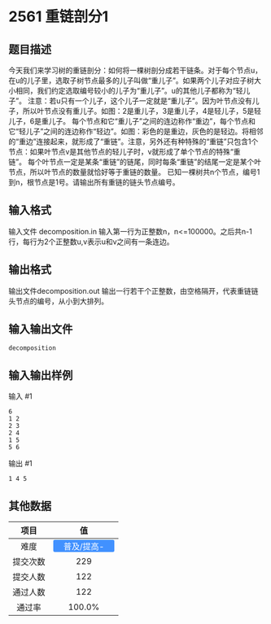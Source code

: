 # 2561 重链剖分1

## 题目描述

今天我们来学习树的重链剖分：如何将一棵树剖分成若干链条。对于每个节点u，在u的儿子里，选取子树节点最多的儿子叫做“重儿子”。如果两个儿子对应子树大小相同，我们约定选取编号较小的儿子为“重儿子”。u的其他儿子都称为“轻儿子”。
注意：若u只有一个儿子，这个儿子一定就是“重儿子”。因为叶节点没有儿子，所以叶节点没有重儿子。如图：2是重儿子，3是重儿子，4是轻儿子，5是轻儿子，6是重儿子。
每个节点和它“重儿子”之间的连边称作“重边”，每个节点和它“轻儿子”之间的连边称作“轻边”。如图：彩色的是重边，灰色的是轻边。将相邻的“重边”连接起来，就形成了“重链”。注意，另外还有种特殊的“重链”只包含1个节点：如果叶节点v是其他节点的轻儿子时，v就形成了单个节点的特殊“重链”。&nbsp;每个叶节点一定是某条“重链”的链尾，同时每条“重链”的结尾一定是某个叶节点，所以叶节点的数量就恰好等于重链的数量。&nbsp;已知一棵树共n个节点，编号1到n，根节点是1号。请输出所有重链的链头节点编号。

## 输入格式

输入文件 decomposition.in 输入第一行为正整数n，n<=100000。之后共n-1行，每行为2个正整数u,v表示u和v之间有一条连边。

## 输出格式

输出文件decomposition.out 输出一行若干个正整数，由空格隔开，代表重链链头节点的编号，从小到大排列。

## 输入输出文件

`decomposition`

## 输入输出样例

输入 #1
```
6
1 2
2 3
2 4
1 5
5 6
```
输出 #1
```
1 4 5
```

## 其他数据

|   项目   |                                                                                 值                                                                                 |
| :------: | :----------------------------------------------------------------------------------------------------------------------------------------------------------------: |
|   难度   | <span style="text-align: center; display: inline-block; border-radius: 3px; color: white; width: 120px; height: 24px; background-color: #4191ff">普及/提高-</span> |
| 提交次数 |                                                                               $229$                                                                                |
| 提交人数 |                                                                               $122$                                                                                |
| 通过人数 |                                                                               $122$                                                                                |
|  通过率  |                                                                             $100.0\%$                                                                              |

